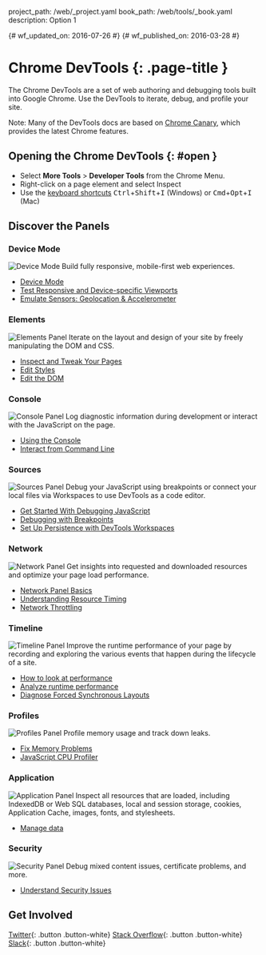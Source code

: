 project_path: /web/_project.yaml
book_path: /web/tools/_book.yaml
description: Option 1

{# wf_updated_on: 2016-07-26 #}
{# wf_published_on: 2016-03-28 #}

# Chrome DevTools {: .page-title }

The Chrome DevTools are a set of web authoring and debugging tools built
into Google Chrome. Use the DevTools to iterate, debug, and profile your site.

Note: Many of the DevTools docs are based on [Chrome Canary][canary], which
provides the latest Chrome features.

[canary]: https://www.google.com/intl/en/chrome/browser/canary.html

## Opening the Chrome DevTools {: #open }

* Select **More Tools** > **Developer Tools** from the Chrome Menu.
* Right-click on a page element and select Inspect
* Use the [keyboard shortcuts](/web/tools/chrome-devtools/inspect-styles/shortcuts)
<kbd>Ctrl</kbd>+<kbd>Shift</kbd>+<kbd>I</kbd> (Windows) or <kbd>Cmd</kbd>+<kbd>Opt</kbd>+<kbd>I</kbd> (Mac)

## Discover the Panels

### Device Mode
<img src="/web/tools/chrome-devtools/images/devicemode.png" alt="Device Mode" class="attempt-right">
Build fully responsive, mobile-first web experiences.</p>

* [Device Mode](/web/tools/chrome-devtools/device-mode/)
* [Test Responsive and Device-specific Viewports](/web/tools/chrome-devtools/device-mode/emulate-mobile-viewports)
* [Emulate Sensors: Geolocation &amp; Accelerometer](/web/tools/chrome-devtools/device-mode/device-input-and-sensors)

<div style="clear:both;"></div>

### Elements
<img src="images/elements-panel.png" alt="Elements Panel" class="attempt-right">
Iterate on the layout and design of your site by freely manipulating the DOM and CSS.

* [Inspect and Tweak Your Pages](/web/tools/chrome-devtools/inspect-styles/)
* [Edit Styles](/web/tools/chrome-devtools/inspect-styles/edit-styles)
* [Edit the DOM](/web/tools/chrome-devtools/inspect-styles/edit-dom)

<div style="clear:both;"></div>

### Console
<img src="images/console-panel.png" alt="Console Panel" class="attempt-right">
Log diagnostic information during development or interact with the JavaScript on the page.

* [Using the Console](/web/tools/chrome-devtools/console/)
* [Interact from Command Line](/web/tools/chrome-devtools/console/command-line-reference)

<div style="clear:both;"></div>

### Sources
<img src="images/sources-panel.png" alt="Sources Panel" class="attempt-right">
Debug your JavaScript using breakpoints or connect your local files via Workspaces to use DevTools as a code editor.

* [Get Started With Debugging JavaScript](/web/tools/chrome-devtools/javascript)
* [Debugging with Breakpoints](/web/tools/chrome-devtools/javascript/add-breakpoints)
* [Set Up Persistence with DevTools Workspaces](/web/tools/setup/setup-workflow)

<div style="clear:both;"></div>

### Network
<img src="images/network-panel.png" alt="Network Panel" class="attempt-right">
Get insights into requested and downloaded resources and optimize your page load performance.

* [Network Panel Basics](/web/tools/chrome-devtools/network-performance/resource-loading)
* [Understanding Resource Timing](/web/tools/chrome-devtools/network-performance/understanding-resource-timing)
* [Network Throttling](/web/tools/chrome-devtools/network-performance/network-conditions)

<div style="clear:both;"></div>

### Timeline
<img src="images/timeline-panel.png" alt="Timeline Panel" class="attempt-right">
Improve the runtime performance of your page by recording and exploring the various events that happen during the lifecycle of a site.

* [How to look at performance](/web/tools/chrome-devtools/evaluate-performance/timeline-tool)
* [Analyze runtime performance](/web/tools/chrome-devtools/rendering-tools/)
* [Diagnose Forced Synchronous Layouts](/web/tools/chrome-devtools/rendering-tools/forced-synchronous-layouts)

<div style="clear:both;"></div>

### Profiles
<img src="images/profiles-panel.png" alt="Profiles Panel" class="attempt-right">
Profile memory usage and track down leaks.

* [Fix Memory Problems](/web/tools/chrome-devtools/memory-problems/)
* [JavaScript CPU Profiler](/web/tools/chrome-devtools/rendering-tools/js-execution)

<div style="clear:both;"></div>

### Application
<img src="images/application-panel.png" alt="Application Panel" class="attempt-right">
Inspect all resources that are loaded, including IndexedDB or Web SQL databases, local and session storage, cookies, Application Cache, images, fonts, and stylesheets.

* [Manage data](/web/tools/chrome-devtools/manage-data/local-storage)

<div style="clear:both;"></div>

### Security
<img src="images/security-panel.png" alt="Security Panel" class="attempt-right">
Debug mixed content issues, certificate problems, and more.

* [Understand Security Issues](/web/tools/chrome-devtools/security)

<div style="clear:both;"></div>

## Get Involved

[Twitter](https://twitter.com/ChromeDevTools){: .button .button-white}
[Stack Overflow](https://stackoverflow.com/questions/tagged/google-chrome-devtools){: .button .button-white}
[Slack](https://chromiumdev.slack.com/messages/devtools/){: .button .button-white}
